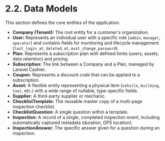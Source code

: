 # 2.2. Data Models
This section defines the core entities of the application.

* **Company (Tenant):** The root entity for a customer's organization.
* **User:** Represents an individual user with a specific role (`admin`, `manager`, `operator`) and contains fields for monitoring and lifecycle management (`last_login_at`, `deleted_at`, `must_change_password`).
* **Plan:** Represents a subscription plan with defined limits (users, assets, data retention) and pricing.
* **Subscription:** The link between a Company and a Plan, managed by Laravel Cashier.
* **Coupon:** Represents a discount code that can be applied to a subscription.
* **Asset:** A flexible entity representing a physical item (`vehicle`, `building`, `tool`, etc.) with a wide range of nullable, type-specific fields.
* **Supplier:** A third-party supplier or mechanic.
* **ChecklistTemplate:** The reusable master copy of a multi-page inspection checklist.
* **ChecklistQuestion:** A single question within a template.
* **Inspection:** A record of a single, completed inspection event, including automatically captured metadata (duration, GPS location).
* **InspectionAnswer:** The specific answer given for a question during an inspection.
